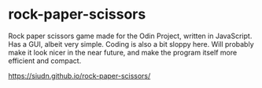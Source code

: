 # rock-paper-scissors
Rock paper scissors game made for the Odin Project, written in JavaScript. 
Has a GUI, albeit very simple. Coding is also a bit sloppy here. 
Will probably make it look nicer in the near future, and make the program itself more efficient and compact.

https://siudn.github.io/rock-paper-scissors/
